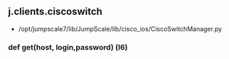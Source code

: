 ## j.clients.ciscoswitch

- /opt/jumpscale7/lib/JumpScale/lib/cisco_ios/CiscoSwitchManager.py

### def get(host, login,password) (l6)


